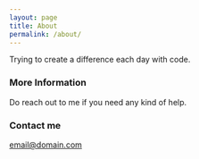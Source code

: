 ```yaml
---
layout: page
title: About
permalink: /about/
---
```

Trying to create a difference each day with code.

### More Information

Do reach out to me if you need any kind of help.

### Contact me

[email@domain.com](mailto:nirbhaysinghbe1@gmail.com)

